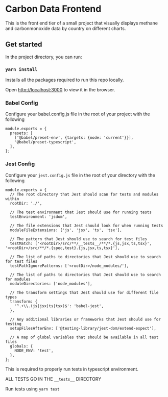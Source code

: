 # Carbon Data Frontend
This is the front end tier of a small project that visually displays methane and carbonmonoxide data by country on different charts.

## Get started

In the project directory, you can run:

### `yarn install`
Installs all the packages required to run this repo locally.

Open [http://localhost:3000](http://localhost:3000) to view it in the browser.

### Babel Config
Configure your babel.config.js file in the root of your project with the following

```
module.exports = {
  presets: [
    ['@babel/preset-env', {targets: {node: 'current'}}],
    '@babel/preset-typescript',
  ],
};
```

### Jest Config
Configure your `jest.config.js` file in the root of your directory with the following

```
module.exports = {
  // The root directory that Jest should scan for tests and modules within
  rootDir: './',

  // The test environment that Jest should use for running tests
  testEnvironment: 'jsdom',

  // The file extensions that Jest should look for when running tests
  moduleFileExtensions: ['js', 'jsx', 'ts', 'tsx'],

  // The pattern that Jest should use to search for test files
  testMatch: ['<rootDir>/src/**/__tests__/**/*.{js,jsx,ts,tsx}', '<rootDir>/src/**/*.{spec,test}.{js,jsx,ts,tsx}'],

  // The list of paths to directories that Jest should use to search for test files
  testPathIgnorePatterns: ['<rootDir>/node_modules/'],

  // The list of paths to directories that Jest should use to search for modules
  moduleDirectories: ['node_modules'],

  // The transform settings that Jest should use for different file types
  transform: {
    '^.+\\.(js|jsx|ts|tsx)$': 'babel-jest',
  },

  // Any additional libraries or frameworks that Jest should use for testing
  setupFilesAfterEnv: ['@testing-library/jest-dom/extend-expect'],

  // A map of global variables that should be available in all test files
  globals: {
    NODE_ENV: 'test',
  },
};
```

This is required to properly run tests in typescript environment.

ALL TESTS GO IN THE `__tests__` DIRECTORY

Run tests using `yarn test`
